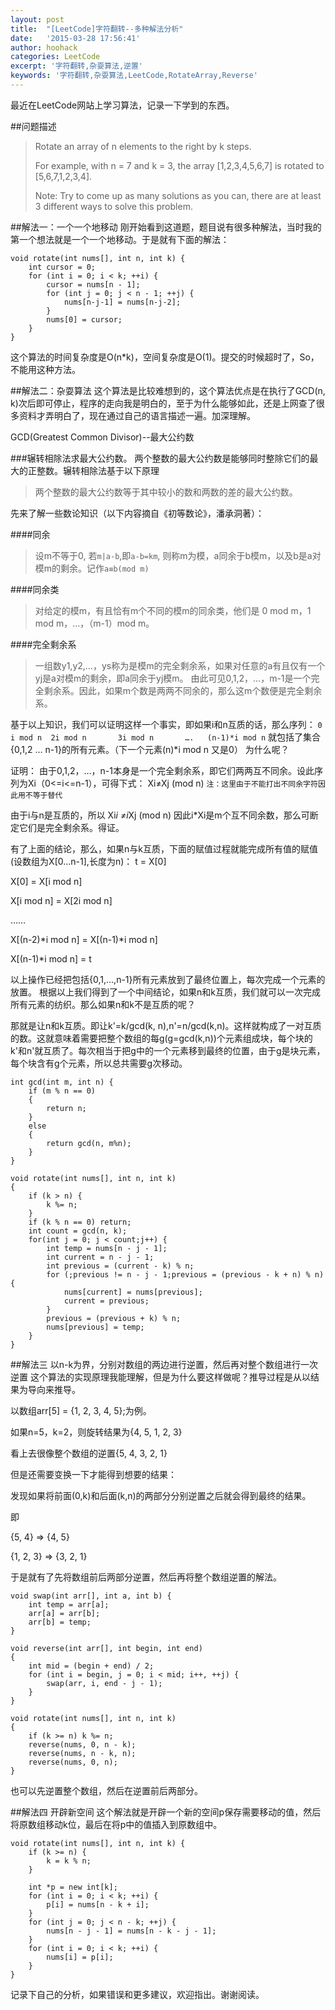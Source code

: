 ```yaml
---
layout: post
title:  "[LeetCode]字符翻转--多种解法分析"
date:   '2015-03-28 17:56:41'
author: hoohack
categories: LeetCode
excerpt: '字符翻转,杂耍算法,逆置'
keywords: '字符翻转,杂耍算法,LeetCode,RotateArray,Reverse'
---
```


最近在LeetCode网站上学习算法，记录一下学到的东西。

##问题描述

>Rotate an array of n elements to the right by k steps.
>
>For example, with n = 7 and k = 3, the array [1,2,3,4,5,6,7] is rotated to [5,6,7,1,2,3,4].
>
>Note:
Try to come up as many solutions as you can, there are at least 3 different ways to solve this problem.

<!--more-->

##解法一：一个一个地移动
刚开始看到这道题，题目说有很多种解法，当时我的第一个想法就是一个一个地移动。于是就有下面的解法：

    void rotate(int nums[], int n, int k) {
        int cursor = 0;
        for (int i = 0; i < k; ++i) {
            cursor = nums[n - 1];
            for (int j = 0; j < n - 1; ++j) {
                nums[n-j-1] = nums[n-j-2];
            }
            nums[0] = cursor;
        }
    }

这个算法的时间复杂度是O(n*k)，空间复杂度是O(1)。提交的时候超时了，So，不能用这种方法。

##解法二：杂耍算法
这个算法是比较难想到的，这个算法优点是在执行了GCD(n, k)次后即可停止，程序的走向我是明白的，至于为什么能够如此，还是上网查了很多资料才弄明白了，现在通过自己的语言描述一遍。加深理解。

GCD(Greatest Common Divisor)--最大公约数

###辗转相除法求最大公约数。
两个整数的最大公约数是能够同时整除它们的最大的正整数。辗转相除法基于以下原理

>两个整数的最大公约数等于其中较小的数和两数的差的最大公约数。

先来了解一些数论知识（以下内容摘自《初等数论》，潘承洞著）：

####同余
>设m不等于0, 若`m|a-b`,即`a-b=km`, 则称m为模，a同余于b模m，以及b是a对模m的剩余。记作`a≡b(mod m)`

####同余类
>对给定的模m，有且恰有m个不同的模m的同余类，他们是
0 mod m，1 mod m，…，（m-1）mod m。

####完全剩余系
>一组数y1,y2,…，ys称为是模m的完全剩余系，如果对任意的a有且仅有一个yj是a对模m的剩余，即a同余于yj模m。
>由此可见0,1,2，…，m-1是一个完全剩余系。因此，如果m个数是两两不同余的，那么这m个数便是完全剩余系。

基于以上知识，我们可以证明这样一个事实，即如果i和n互质的话，那么序列：
`0     i mod n  2i mod n       3i mod n       ….   (n-1)*i mod n`
就包括了集合{0,1,2 … n-1}的所有元素。（下一个元素(n)*i mod n 又是0）
为什么呢？

证明：
由于0,1,2，…，n-1本身是一个完全剩余系，即它们两两互不同余。设此序列为Xi（0<=i<=n-1），可得下式：
Xi≠Xj (mod n)
`注：这里由于不能打出不同余字符因此用不等于替代`

由于i与n是互质的，所以
Xi*i ≠i*Xj (mod n)
因此i*Xi是m个互不同余数，那么可断定它们是完全剩余系。得证。

有了上面的结论，那么，如果n与k互质，下面的赋值过程就能完成所有值的赋值(设数组为X[0...n-1],长度为n)：
t = X[0]

X[0] = X[i mod n]

X[i mod n] = X[2i mod n]

……

X[(n-2)*i mod n] = X[(n-1)*i mod n]

X[(n-1)*i mod n] = t

以上操作已经把包括{0,1,…,n-1}所有元素放到了最终位置上，每次完成一个元素的放置。
根据以上我们得到了一个中间结论，如果n和k互质，我们就可以一次完成所有元素的纺织。那么如果n和k不是互质的呢？

那就是让n和k互质。即让k'=k/gcd(k, n),n'=n/gcd(k,n)。这样就构成了一对互质的数。这就意味着需要把整个数组的每g(g=gcd(k,n))个元素组成块，每个块的k'和n'就互质了。每次相当于把g中的一个元素移到最终的位置，由于g是块元素，每个块含有g个元素，所以总共需要g次移动。

    int gcd(int m, int n) {
        if (m % n == 0)
        {
            return n;
        }
        else
        {
            return gcd(n, m%n);
        }
    }

    void rotate(int nums[], int n, int k)
    {
        if (k > n) {
            k %= n;
        }
        if (k % n == 0) return;
        int count = gcd(n, k);
        for(int j = 0; j < count;j++) {
            int temp = nums[n - j - 1];
            int current = n - j - 1;
            int previous = (current - k) % n;
            for (;previous != n - j - 1;previous = (previous - k + n) % n) {
                nums[current] = nums[previous];
                current = previous;
            }
            previous = (previous + k) % n;
            nums[previous] = temp;
        }
    }


##解法三 以n-k为界，分别对数组的两边进行逆置，然后再对整个数组进行一次逆置
这个算法的实现原理我能理解，但是为什么要这样做呢？推导过程是从以结果为导向来推导。

以数组arr[5] = {1, 2, 3, 4, 5};为例。

如果n=5，k=2，则旋转结果为{4, 5, 1, 2, 3}

看上去很像整个数组的逆置{5, 4, 3, 2, 1}

但是还需要变换一下才能得到想要的结果：

发现如果将前面(0,k)和后面(k,n)的两部分分别逆置之后就会得到最终的结果。

即

{5, 4} => {4, 5}

{1, 2, 3} => {3, 2, 1}

于是就有了先将数组前后两部分逆置，然后再将整个数组逆置的解法。

    void swap(int arr[], int a, int b) {
        int temp = arr[a];
        arr[a] = arr[b];
        arr[b] = temp;
    }

    void reverse(int arr[], int begin, int end)
    {
        int mid = (begin + end) / 2;
        for (int i = begin, j = 0; i < mid; i++, ++j) {
            swap(arr, i, end - j - 1);
        }
    }

    void rotate(int nums[], int n, int k)
    {
        if (k >= n) k %= n;
        reverse(nums, 0, n - k);
        reverse(nums, n - k, n);
        reverse(nums, 0, n);
    }


也可以先逆置整个数组，然后在逆置前后两部分。

##解法四 开辟新空间
这个解法就是开辟一个新的空间p保存需要移动的值，然后将原数组移动k位，最后在将p中的值插入到原数组中。

    void rotate(int nums[], int n, int k) {
        if (k >= n) {
            k = k % n;
        }

        int *p = new int[k];
        for (int i = 0; i < k; ++i) {
            p[i] = nums[n - k + i];
        }
        for (int j = 0; j < n - k; ++j) {
            nums[n - j - 1] = nums[n - k - j - 1];
        }
        for (int i = 0; i < k; ++i) {
            nums[i] = p[i];
        }
    }

记录下自己的分析，如果错误和更多建议，欢迎指出。谢谢阅读。
